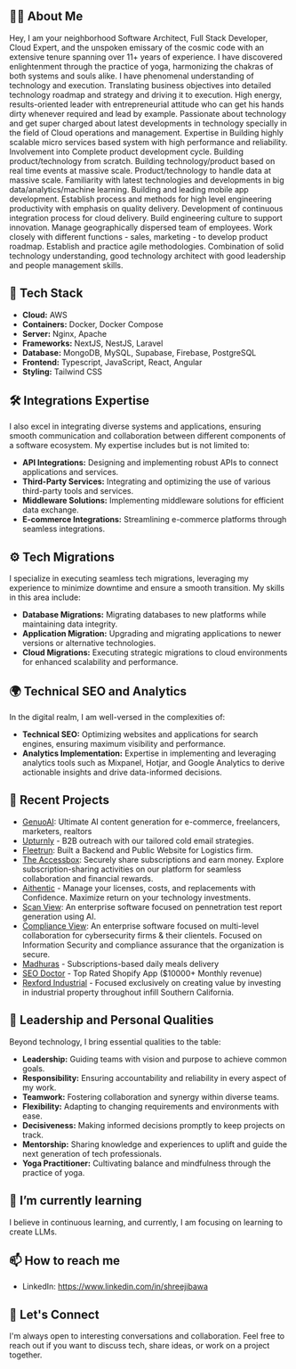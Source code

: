 ## 👨‍💻 About Me
Hey, I am your neighborhood Software Architect, Full Stack Developer, Cloud Expert, and the unspoken emissary of the cosmic code with an extensive tenure spanning over 11+ years of experience. I have discovered enlightenment through the practice of yoga, harmonizing the chakras of both systems and souls alike. I have phenomenal understanding of technology and execution. Translating business objectives into detailed technology roadmap and strategy and driving it to execution. High energy, results-oriented leader with entrepreneurial attitude who can get his hands dirty whenever required and lead by example. Passionate about technology and get super charged about latest developments in technology specially in the field of Cloud operations and management. Expertise in Building highly scalable micro services based system with high performance and reliability. Involvement into Complete product development cycle. Building product/technology from scratch. Building technology/product based on real time events at massive scale. Product/technology to handle data at massive scale. Familiarity with latest technologies and developments in big data/analytics/machine learning. Building and leading mobile app development. Establish process and methods for high level engineering productivity with emphasis on quality delivery. Development of continuous integration process for cloud delivery. Build engineering culture to support innovation. Manage geographically dispersed team of employees. Work closely with different functions - sales, marketing - to develop product roadmap. Establish and practice agile methodologies. Combination of solid technology understanding, good technology architect with good leadership and people management skills.


## 💼 Tech Stack
- **Cloud:** AWS
- **Containers:** Docker, Docker Compose
- **Server:** Nginx, Apache
- **Frameworks:** NextJS, NestJS, Laravel
- **Database:** MongoDB, MySQL, Supabase, Firebase, PostgreSQL
- **Frontend:** Typescript, JavaScript, React, Angular
- **Styling:** Tailwind CSS

## 🛠️ Integrations Expertise
I also excel in integrating diverse systems and applications, ensuring smooth communication and collaboration between different components of a software ecosystem. My expertise includes but is not limited to:
- **API Integrations:** Designing and implementing robust APIs to connect applications and services.
- **Third-Party Services:** Integrating and optimizing the use of various third-party tools and services.
- **Middleware Solutions:** Implementing middleware solutions for efficient data exchange.
- **E-commerce Integrations:** Streamlining e-commerce platforms through seamless integrations.

## ⚙️ Tech Migrations
I specialize in executing seamless tech migrations, leveraging my experience to minimize downtime and ensure a smooth transition. My skills in this area include:
- **Database Migrations:** Migrating databases to new platforms while maintaining data integrity.
- **Application Migration:** Upgrading and migrating applications to newer versions or alternative technologies.
- **Cloud Migrations:** Executing strategic migrations to cloud environments for enhanced scalability and performance.

## 🌍 Technical SEO and Analytics
In the digital realm, I am well-versed in the complexities of:
- **Technical SEO:** Optimizing websites and applications for search engines, ensuring maximum visibility and performance.
- **Analytics Implementation:** Expertise in implementing and leveraging analytics tools such as Mixpanel, Hotjar, and Google Analytics to derive actionable insights and drive data-informed decisions.

## 🚀 Recent Projects
- [GenuoAI](https://genuo.ai/): Ultimate AI content generation for e-commerce, freelancers, marketers, realtors
- [Upturnly](https://upturnly.com/) -  B2B outreach with our tailored cold email strategies.
- [Fleetrun](https://fleetrun.in/): Built a Backend and Public Website for Logistics firm.
- [The Accessbox](https://theaccessbox.com/): Securely share subscriptions and earn money. Explore subscription-sharing activities on our platform for seamless collaboration and financial rewards.
- [Aithentic](https://aithentic.com/) - Manage your licenses, costs, and replacements with Confidence. Maximize return on your technology investments.
- [Scan View](https://v2.scan-reports.com/): An enterprise software focused on pennetration test report generation using AI.
- [Compliance View](https://www.compliance-view.com/): An enterprise software focused on multi-level collaboration for cybersecurity firms & their clientels. Focused on Information Security and compliance assurance that the organization is secure.
- [Madhuras](https://madhuras.com/) - Subscriptions-based daily meals delivery
- [SEO Doctor](https://apps.shopify.com/seo-doctor) - Top Rated Shopify App ($10000+ Monthly revenue)
- [Rexford Industrial](https://www.rexfordindustrial.com/) - Focused exclusively on creating value by investing in industrial property throughout infill Southern California.

## 🧘 Leadership and Personal Qualities
Beyond technology, I bring essential qualities to the table:
- **Leadership:** Guiding teams with vision and purpose to achieve common goals.
- **Responsibility:** Ensuring accountability and reliability in every aspect of my work.
- **Teamwork:** Fostering collaboration and synergy within diverse teams.
- **Flexibility:** Adapting to changing requirements and environments with ease.
- **Decisiveness:** Making informed decisions promptly to keep projects on track.
- **Mentorship:** Sharing knowledge and experiences to uplift and guide the next generation of tech professionals.
- **Yoga Practitioner:** Cultivating balance and mindfulness through the practice of yoga.

## 🌱 I’m currently learning
I believe in continuous learning, and currently, I am focusing on learning to create LLMs.

## 📫 How to reach me
- LinkedIn: https://www.linkedin.com/in/shreejibawa

## 🤝 Let's Connect
I'm always open to interesting conversations and collaboration. Feel free to reach out if you want to discuss tech, share ideas, or work on a project together.
